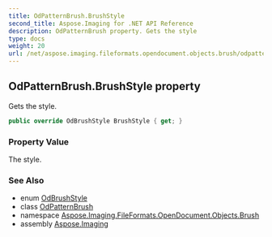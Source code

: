 ```yaml
---
title: OdPatternBrush.BrushStyle
second_title: Aspose.Imaging for .NET API Reference
description: OdPatternBrush property. Gets the style
type: docs
weight: 20
url: /net/aspose.imaging.fileformats.opendocument.objects.brush/odpatternbrush/brushstyle/
---
```

## OdPatternBrush.BrushStyle property

Gets the style.

```csharp
public override OdBrushStyle BrushStyle { get; }
```

### Property Value

The style.

### See Also

* enum [OdBrushStyle](../../odbrushstyle/)
* class [OdPatternBrush](../)
* namespace [Aspose.Imaging.FileFormats.OpenDocument.Objects.Brush](../../odpatternbrush/)
* assembly [Aspose.Imaging](../../../)


